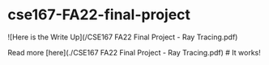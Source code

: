 # cse167-FA22-final-project
![Here is the Write Up](/CSE167 FA22 Final Project - Ray Tracing.pdf)

Read more [here](./CSE167 FA22 Final Project - Ray Tracing.pdf) # It works!
